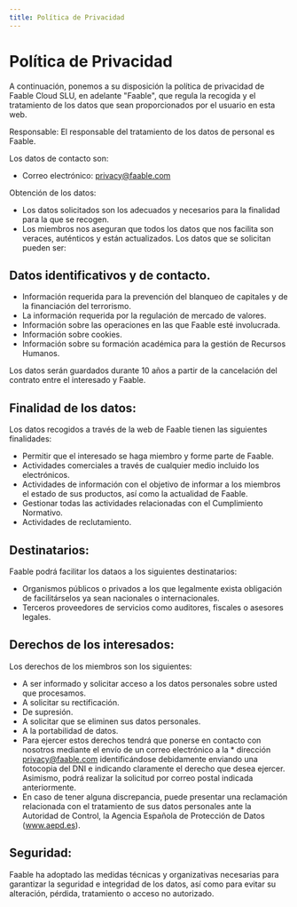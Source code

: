 ```yaml
---
title: Política de Privacidad
---
```


# Política de Privacidad

A continuación, ponemos a su disposición la política de privacidad de Faable Cloud SLU, en adelante "Faable", que regula la recogida y el tratamiento de los datos que sean proporcionados por el usuario en esta web.

Responsable: El responsable del tratamiento de los datos de personal es Faable.

Los datos de contacto son:

- Correo electrónico: privacy@faable.com

Obtención de los datos:

- Los datos solicitados son los adecuados y necesarios para la finalidad para la que se recogen.
- Los miembros nos aseguran que todos los datos que nos facilita son veraces, auténticos y están actualizados. Los datos que se solicitan pueden ser:

## Datos identificativos y de contacto.

- Información requerida para la prevención del blanqueo de capitales y de la financiación del terrorismo.
- La información requerida por la regulación de mercado de valores.
- Información sobre las operaciones en las que Faable esté involucrada.
- Información sobre cookies.
- Información sobre su formación académica para la gestión de Recursos Humanos.

Los datos serán guardados durante 10 años a partir de la cancelación del contrato entre el interesado y Faable.

## Finalidad de los datos:

Los datos recogidos a través de la web de Faable tienen las siguientes finalidades:

- Permitir que el interesado se haga miembro y forme parte de Faable.
- Actividades comerciales a través de cualquier medio incluido los electrónicos.
- Actividades de información con el objetivo de informar a los miembros el estado de sus productos, así como la actualidad de Faable.
- Gestionar todas las actividades relacionadas con el Cumplimiento Normativo.
- Actividades de reclutamiento.

## Destinatarios:

Faable podrá facilitar los dataos a los siguientes destinatarios:

- Organismos públicos o privados a los que legalmente exista obligación de facilitárselos ya sean nacionales o internacionales.
- Terceros proveedores de servicios como auditores, fiscales o asesores legales.

## Derechos de los interesados:

Los derechos de los miembros son los siguientes:

- A ser informado y solicitar acceso a los datos personales sobre usted que procesamos.
- A solicitar su rectificación.
- De supresión.
- A solicitar que se eliminen sus datos personales.
- A la portabilidad de datos.
- Para ejercer estos derechos tendrá que ponerse en contacto con nosotros mediante el envío de un correo electrónico a la \* dirección privacy@faable.com identificándose debidamente enviando una fotocopia del DNI e indicando claramente el derecho que desea ejercer. Asimismo, podrá realizar la solicitud por correo postal indicada anteriormente.
- En caso de tener alguna discrepancia, puede presentar una reclamación relacionada con el tratamiento de sus datos personales ante la Autoridad de Control, la Agencia Española de Protección de Datos (www.aepd.es).

## Seguridad:

Faable ha adoptado las medidas técnicas y organizativas necesarias para garantizar la seguridad e integridad de los datos, así como para evitar su alteración, pérdida, tratamiento o acceso no autorizado.

